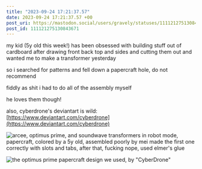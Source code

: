 ```yaml
---
title: "2023-09-24 17:21:37.57"
date: 2023-09-24 17:21:37.57 +00
post_uri: https://mastodon.social/users/gravely/statuses/111121275130843671
post_id: 111121275130843671
---
```

my kid (5y old this week!) has been obsessed with building stuff out of cardboard after drawing front back top and sides and cutting them out and wanted me to make a transformer yesterday

so i searched for patterns and fell down a papercraft hole, do not recommend

fiddly as shit i had to do all of the assembly myself

he loves them though!

also, cyberdrone's deviantart is wild: [https://www.deviantart.com/cyberdrone](https://www.deviantart.com/cyberdrone)


![arcee, optimus prime, and soundwave transformers in robot mode, papercraft, colored by a 5y old, assembled poorly by mei made the first one correctly with slots and tabs, after that, fucking nope, used elmer's glue](/images/111121274842769017.jpeg)

![the optimus prime papercraft design we used, by "CyberDrone"](/images/111121274414746057.jpeg)

